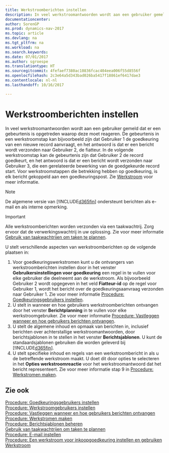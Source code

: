 ```yaml
---
title: Werkstroomberichten instellen
description: In veel werkstroomantwoorden wordt aan een gebruiker gemeld dat er een gebeurtenis is opgetreden waarop deze moet reageren. De gebeurtenis in een werkstroomstap kan bijvoorbeeld zijn dat Gebruiker 1 de goedkeuring van een nieuwe record aanvraagt, en het antwoord is dat er een bericht wordt verzonden naar Gebruiker 2, de fiatteur. In de volgende werkstroomstap kan de gebeurtenis zijn dat Gebruiker 2 de record goedkeurt, en het antwoord is dat er een bericht wordt verzonden naar Gebruiker 3, die een gerelateerde bewerking van de goedgekeurde record start. Voor werkstroomstappen die betrekking hebben op goedkeuring, is elk bericht gekoppeld aan een goedkeuringspost.
documentationcenter: 
author: SorenGP
ms.prod: dynamics-nav-2017
ms.topic: article
ms.devlang: na
ms.tgt_pltfrm: na
ms.workload: na
ms.search.keywords: 
ms.date: 07/01/2017
ms.author: sgroespe
ms.translationtype: HT
ms.sourcegitcommit: 4fefaef7380ac10836fcac404eea006f55d8556f
ms.openlocfilehash: 2c3e64a5d343bad026ba5417f18861ef6417dae3
ms.contentlocale: nl-nl
ms.lasthandoff: 10/16/2017

---
```

# <a name="setting-up-workflow-notifications"></a>Werkstroomberichten instellen
In veel werkstroomantwoorden wordt aan een gebruiker gemeld dat er een gebeurtenis is opgetreden waarop deze moet reageren. De gebeurtenis in een werkstroomstap kan bijvoorbeeld zijn dat Gebruiker 1 de goedkeuring van een nieuwe record aanvraagt, en het antwoord is dat er een bericht wordt verzonden naar Gebruiker 2, de fiatteur. In de volgende werkstroomstap kan de gebeurtenis zijn dat Gebruiker 2 de record goedkeurt, en het antwoord is dat er een bericht wordt verzonden naar Gebruiker 3, die een gerelateerde bewerking van de goedgekeurde record start. Voor werkstroomstappen die betrekking hebben op goedkeuring, is elk bericht gekoppeld aan een goedkeuringspost. Zie [Werkstroom](across-workflow.md) voor meer informatie.  

> [!NOTE]  
>  De algemene versie van [!INCLUDE[d365fin](includes/d365fin_md.md)] ondersteunt berichten als e-mail en als interne opmerking.  

> [!IMPORTANT]  
>  Alle werkstroomberichten worden verzonden via een taakwachtrij. Zorg ervoor dat de verwerkingswachtrij in uw oplossing. Zie voor meer informatie [Gebruik van taakwachtrijen om taken te plannen](admin-job-queues-schedule-tasks.md).

U stelt verschillende aspecten van werkstroomberichten op de volgende plaatsen in:  

1.  Voor goedkeuringswerkstromen kunt u de ontvangers van werkstroomberichten instellen door in het venster **Gebruikersinstellingen voor goedkeuring** een regel in te vullen voor elke gebruiker die deelneemt aan de werkstroom. Als bijvoorbeeld Gebruiker 2 wordt opgegeven in het veld **Fiatteur-id** op de regel voor Gebruiker 1, wordt het bericht over de goedkeuringsaanvraag verzonden naar Gebruiker 1. Zie voor meer informatie [Procedure: Goedkeuringsgebruikers instellen](across-how-to-set-up-approval-users.md).  
2.  U stelt in wanneer en hoe gebruikers werkstroomberichten ontvangen door het venster **Berichtplanning** in te vullen voor elke werkstroomgebruiker. Zie voor meer informatie [Procedure: Vastleggen wanneer en hoe gebruikers berichten ontvangen](across-how-to-specify-when-and-how-to-receive-notifications.md).  
3.  U stelt de algemene inhoud en opmaak van berichten in, inclusief berichten over achterstallige werkstroomantwoorden, door berichtsjablonen in te stellen in het venster **Berichtsjablonen**. U kunt de standaardsjablonen gebruiken die worden geleverd bij [!INCLUDE[d365fin](includes/d365fin_md.md)].  
4.  U stelt specifieke inhoud en regels van een werkstroombericht in als u de betreffende werkstroom maakt. U doet dit door opties te selecteren in het **Opties werkstroomreactie** voor het werkstroomantwoord dat het bericht representeert. Zie voor meer informatie stap 9 in [Procedure: Werkstromen maken](across-how-to-create-workflows.md).  

## <a name="see-also"></a>Zie ook  
 [Procedure: Goedkeuringsgebruikers instellen](across-how-to-set-up-approval-users.md)   
 [Procedure: Werkstroomgebruikers instellen](across-how-to-set-up-workflow-users.md)   
 [Procedure: Vastleggen wanneer en hoe gebruikers berichten ontvangen](across-how-to-specify-when-and-how-to-receive-notifications.md)   
 [Procedure: Werkstromen maken](across-how-to-create-workflows.md)   
 [Procedure: Berichtsjablonen beheren](across-how-to-manage-notification-templates.md)   
 [Gebruik van taakwachtrijen om taken te plannen](admin-job-queues-schedule-tasks.md)   
 [Procedure: E-mail instellen](madeira-how-setup-email.md)   
 [Procedure: Een werkstroom voor inkoopgoedkeuring instellen en gebruiken](walkthrough-setting-up-and-using-a-purchase-approval-workflow.md)   
 [Werkstroom](across-workflow.md)   

